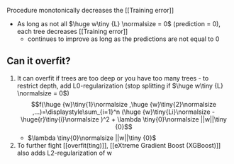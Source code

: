 Procedure monotonically decreases the [[Training error]]
- As long as not all $\huge w\tiny {L} \normalsize = 0$ (prediction = 0), each tree decreases [[Training error]] 
	- continues to improve as long as the predictions are not equal to 0

## Can it overfit?
1. It can overfit if trees are too deep or you have too many trees - to restrict depth, add L0-regularization (stop splitting if $\huge w\tiny {L} \normalsize = 0$)
	$$f(\huge {w}\tiny{1}\normalsize ,\huge {w}\tiny{2}\normalsize ,...)=\displaystyle\sum_{i=1}^n (\huge {w}\tiny{Li}\normalsize - \huge{r}\tiny{i}\normalsize )^2 + \lambda \tiny{0}\normalsize ||w||\tiny {0}$$
	- $\lambda \tiny{0}\normalsize ||w||\tiny {0}$ 
1. To further fight [[overfit(ting)]], [[eXtreme Gradient Boost (XGBoost)]] also adds L2-regularization of w